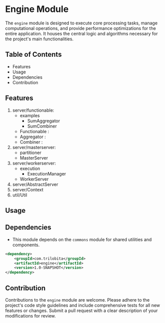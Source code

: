 #  Engine Module

The `engine` module is designed to execute core processing tasks, manage computational operations, and provide performance optimizations for the entire application. It houses the central logic and algorithms necessary for the project's main functionalities.

## Table of Contents

- Features
- Usage
- Dependencies
- Contribution

## Features

1. server/functionable:
   - examples
     - SumAggregator
     - SumCombiner
   - Functionable :
   - Aggregator :
   - Combiner :
2. server/masterserver:
   - partitioner
   - MasterServer
3. server/workerserver:
   - execution
     - ExecutionManager
   - WorkerServer
4. server/AbstractServer
5. server/Context
6. util/Util

## Usage



## Dependencies

- This module depends on the `commons` module for shared utilities and components.

```xml
<dependency>
    <groupId>com.trilobita</groupId>
    <artifactId>engine</artifactId>
    <version>1.0-SNAPSHOT</version>
</dependency>
```

## Contribution

Contributions to the `engine` module are welcome. Please adhere to the project's code style guidelines and include comprehensive tests for all new features or changes. Submit a pull request with a clear description of your modifications for review.
